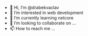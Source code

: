 - 👋 Hi, I’m @drabekvaclav
- 👀 I’m interested in web development
- 🌱 I’m currently learning netcore
- 💞️ I’m looking to collaborate on ...
- 📫 How to reach me ...

<!---
drabekvaclav/drabekvaclav is a ✨ special ✨ repository because its `README.md` (this file) appears on your GitHub profile.
You can click the Preview link to take a look at your changes.
--->
